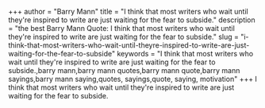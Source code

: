 +++
author = "Barry Mann"
title = "I think that most writers who wait until they're inspired to write are just waiting for the fear to subside."
description = "the best Barry Mann Quote: I think that most writers who wait until they're inspired to write are just waiting for the fear to subside."
slug = "i-think-that-most-writers-who-wait-until-theyre-inspired-to-write-are-just-waiting-for-the-fear-to-subside"
keywords = "I think that most writers who wait until they're inspired to write are just waiting for the fear to subside.,barry mann,barry mann quotes,barry mann quote,barry mann sayings,barry mann saying,quotes, sayings,quote, saying, motivation"
+++
I think that most writers who wait until they're inspired to write are just waiting for the fear to subside.
